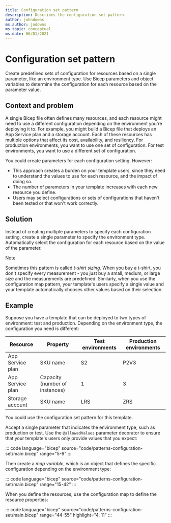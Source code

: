 ```yaml
---
title: Configuration set pattern
description: Describes the configuration set pattern.
author: johndowns
ms.author: jodowns
ms.topic: conceptual
ms.date: 06/01/2021
---
```

# Configuration set pattern

Create predefined sets of configuration for resources based on a single parameter, like an environment type. Use Bicep parameters and object variables to determine the configuration for each resource based on the parameter value.

## Context and problem

A single Bicep file often defines many resources, and each resource might need to use a different configuration depending on the environment you're deploying it to. For example, you might build a Bicep file that deploys an App Service plan and a storage account. Each of these resources has multiple options that affect its cost, availability, and resiliency. For production environments, you want to use one set of configuration. For test environments, you want to use a different set of configuration.

You could create parameters for each configuration setting. However:

- This approach creates a burden on your template users, since they need to understand the values to use for each resource, and the impact of doing so.
- The number of parameters in your template increases with each new resource you define.
- Users may select configurations or sets of configurations that haven't been tested or that won't work correctly.

## Solution

Instead of creating multiple parameters to specify each configuration setting, create a single parameter to specify the environment type. Automatically select the configuration for each resource based on the value of the parameter.

> [!NOTE]
> Sometimes this pattern is called _t-shirt sizing_. When you buy a t-shirt, you don't specify every measurement - you just buy a small, medium, or large size and the measurements are predefined. Similarly, when you use the configuration map pattern, your template's users specify a single value and your template automatically chooses other values based on their selection.

## Example

Suppose you have a template that can be deployed to two types of environment: test and production. Depending on the environment type, the configuration you need is different:

| Resource | Property | Test environments | Production environments |
|-|-|-|-|
| App Service plan | SKU name | S2 | P2V3 |
| App Service plan | Capacity (number of instances) | 1 | 3 |
| Storage account | SKU name | LRS | ZRS |

You could use the configuration set pattern for this template.

Accept a single parameter that indicates the environment type, such as production or test. Use the `@allowedValues` parameter decorator to ensure that your template's users only provide values that you expect:

::: code language="bicep" source="code/patterns-configuration-set/main.bicep" range="5-9" :::

Then create a _map variable_, which is an object that defines the specific configuration depending on the environment type:

::: code language="bicep" source="code/patterns-configuration-set/main.bicep" range="15-42" :::

When you define the resources, use the configuration map to define the resource properties:

::: code language="bicep" source="code/patterns-configuration-set/main.bicep" range="44-55" highlight="4, 11" :::
